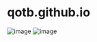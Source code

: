 # qotb.github.io
![image](https://user-images.githubusercontent.com/50117886/235846134-5594fbc1-0420-41b4-9bf8-6536bb74b8ab.png)
![image](https://user-images.githubusercontent.com/50117886/235845149-83504126-62be-4775-8d5a-e15b6ecae3bf.png)
